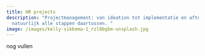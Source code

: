 ```yaml
---
title: HR projects
description: "Projectmanagement: van ideation tot implementatie en aftercare. En
  natuurlijk alle stappen daartussen. "
image: /images/kelly-sikkema-1_rzl8bgbm-unsplash.jpg
---
```

nog vullen